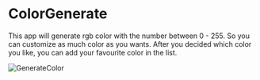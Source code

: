 
# ColorGenerate

This app will generate rgb color with the number between 0 - 255. So you can customize as much color as you wants. After you decided which color you like, you can add your favourite color in the list.


![GenerateColor](https://user-images.githubusercontent.com/46114283/116551033-d2841180-a93a-11eb-8d58-49899f5be013.PNG)

